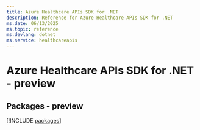 ```yaml
---
title: Azure Healthcare APIs SDK for .NET
description: Reference for Azure Healthcare APIs SDK for .NET
ms.date: 06/13/2025
ms.topic: reference
ms.devlang: dotnet
ms.service: healthcareapis
---
```

# Azure Healthcare APIs SDK for .NET - preview
## Packages - preview
[!INCLUDE [packages](healthcare-apis-index.md)]